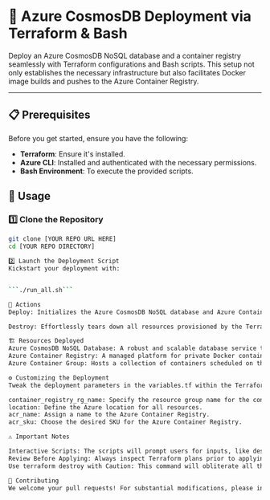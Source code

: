 # 🌌 Azure CosmosDB Deployment via Terraform & Bash

Deploy an Azure CosmosDB NoSQL database and a container registry seamlessly with Terraform configurations and Bash scripts. This setup not only establishes the necessary infrastructure but also facilitates Docker image builds and pushes to the Azure Container Registry.

---

## 📋 Prerequisites

Before you get started, ensure you have the following:

- **Terraform**: Ensure it's installed.
- **Azure CLI**: Installed and authenticated with the necessary permissions.
- **Bash Environment**: To execute the provided scripts.

## 🚀 Usage

### 1️⃣ Clone the Repository

```bash
git clone [YOUR REPO URL HERE]
cd [YOUR REPO DIRECTORY]

2️⃣ Launch the Deployment Script
Kickstart your deployment with:


```./run_all.sh```

🔧 Actions
Deploy: Initializes the Azure CosmosDB NoSQL database and Azure Container Registry. Subsequently, it triggers the Docker image build and pushes the result to the registry.

Destroy: Effortlessly tears down all resources provisioned by the Terraform configurations.

🏗 Resources Deployed
Azure CosmosDB NoSQL Database: A robust and scalable database service tailored for global applications.
Azure Container Registry: A managed platform for private Docker container images.
Azure Container Group: Hosts a collection of containers scheduled on the same machine.

⚙ Customizing the Deployment
Tweak the deployment parameters in the variables.tf within the Terraform directory. Configurable items include:

container_registry_rg_name: Specify the resource group name for the container registry.
location: Define the Azure location for all resources.
acr_name: Assign a name to the Azure Container Registry.
acr_sku: Choose the desired SKU for the Azure Container Registry.

⚠ Important Notes

Interactive Scripts: The scripts will prompt users for inputs, like desired resource names.
Review Before Applying: Always inspect Terraform plans prior to applying them to ensure resources are set up correctly.
Use terraform destroy with Caution: This command will obliterate all the created resources.

🤝 Contributing
We welcome your pull requests! For substantial modifications, please initiate an issue first to discuss the proposed changes.